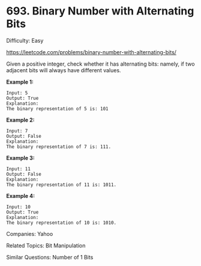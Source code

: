 # 693. Binary Number with Alternating Bits

Difficulty: Easy

https://leetcode.com/problems/binary-number-with-alternating-bits/

Given a positive integer, check whether it has alternating bits: namely, if two adjacent bits will always have different values.

**Example 1:**
```
Input: 5
Output: True
Explanation:
The binary representation of 5 is: 101
```
**Example 2:**
```
Input: 7
Output: False
Explanation:
The binary representation of 7 is: 111.
```
**Example 3:**
```
Input: 11
Output: False
Explanation:
The binary representation of 11 is: 1011.
```
**Example 4:**
```
Input: 10
Output: True
Explanation:
The binary representation of 10 is: 1010.
```

Companies: Yahoo

Related Topics: Bit Manipulation

Similar Questions: Number of 1 Bits
